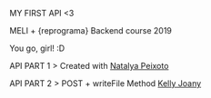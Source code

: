 MY FIRST API <3

MELI + {reprograma} Backend course 2019

You go, girl! :D

API PART 1 > Created with [Natalya Peixoto](https://github.com/natalyapeixoto)

API PART 2 > POST + writeFile Method [Kelly Joany](https://github.com/kellyjoany)